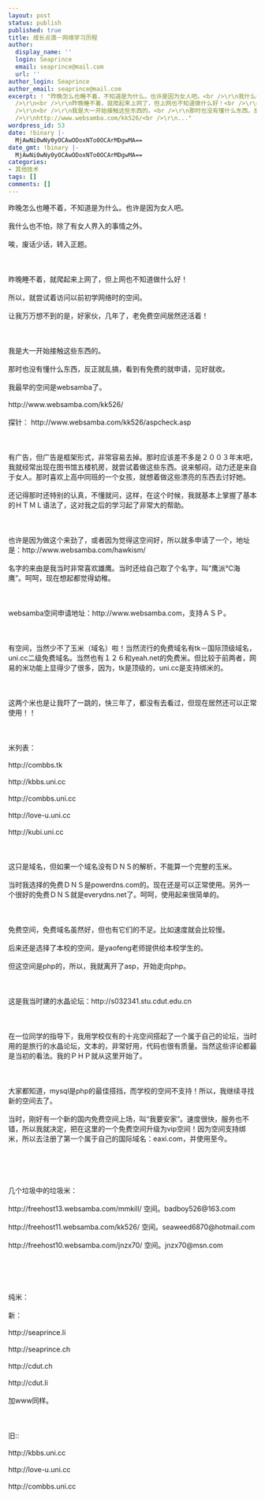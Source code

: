 ```yaml
---
layout: post
status: publish
published: true
title: 成长点滴－网络学习历程
author:
  display_name: ''
  login: Seaprince
  email: seaprince@mail.com
  url: ''
author_login: Seaprince
author_email: seaprince@mail.com
excerpt: ! "昨晚怎么也睡不着，不知道是为什么。也许是因为女人吧。<br />\r\n我什么也不怕，除了有女人界入的事情之外。<br />\r\n唉，废话少话，转入正题。<br
  />\r\n<br />\r\n昨晚睡不着，就爬起来上网了，但上网也不知道做什么好！<br />\r\n所以，就尝试着访问以前初学网络时的空间。<br />\r\n让我万万想不到的是，好家伙，几年了，老免费空间居然还活着！<br
  />\r\n<br />\r\n我是大一开始接触这些东西的。<br />\r\n那时也没有懂什么东西，反正就乱搞，看到有免费的就申请，见好就收。<br />\r\n我最早的空间是websamba了。<br
  />\r\nhttp://www.websamba.com/kk526/<br />\r\n..."
wordpress_id: 53
date: !binary |-
  MjAwNi0wNy0yOCAwODoxNTo0OCArMDgwMA==
date_gmt: !binary |-
  MjAwNi0wNy0yOCAwODoxNTo0OCArMDgwMA==
categories:
- 其他技术
tags: []
comments: []
---
```

<p>昨晚怎么也睡不着，不知道是为什么。也许是因为女人吧。<br &#47;><br />
我什么也不怕，除了有女人界入的事情之外。<br &#47;><br />
唉，废话少话，转入正题。<br &#47;><br />
<br &#47;><br />
昨晚睡不着，就爬起来上网了，但上网也不知道做什么好！<br &#47;><br />
所以，就尝试着访问以前初学网络时的空间。<br &#47;><br />
让我万万想不到的是，好家伙，几年了，老免费空间居然还活着！<br &#47;><br />
<br &#47;><br />
我是大一开始接触这些东西的。<br &#47;><br />
那时也没有懂什么东西，反正就乱搞，看到有免费的就申请，见好就收。<br &#47;><br />
我最早的空间是websamba了。<br &#47;><br />
http:&#47;&#47;www.websamba.com&#47;kk526&#47;<br &#47;><br />
探针： http:&#47;&#47;www.websamba.com&#47;kk526&#47;aspcheck.asp<br &#47;><br />
<br &#47;><br />
有广告，但广告是框架形式，非常容易去掉。那时应该差不多是２００３年末吧，我就经常出现在图书馆五楼机房，就尝试着做这些东西。说来郁闷，动力还是来自于女人。那时喜欢上高中同班的一个女孩，就想着做这些漂亮的东西去讨好她。<br &#47;><br />
还记得那时还特别的认真，不懂就问，这样，在这个时候，我就基本上掌握了基本的ＨＴＭＬ语法了，这对我之后的学习起了非常大的帮助。<br &#47;><br />
<br &#47;><br />
也许是因为做这个来劲了，或者因为觉得这空间好，所以就多申请了一个，地址是：http:&#47;&#47;www.websamba.com&#47;hawkism&#47;<br &#47;><br />
名字的来由是我当时非常喜欢雄鹰。当时还给自己取了个名字，叫&ldquo;鹰派℃海鹰&rdquo;。呵呵，现在想起都觉得幼稚。<br &#47;><br />
<br &#47;><br />
websamba空间申请地址：http:&#47;&#47;www.websamba.com，支持ＡＳＰ。<br &#47;><br />
<br &#47;><br />
有空间，当然少不了玉米（域名）啦！当然流行的免费域名有tk－国际顶级域名，uni.cc二级免费域名。当然也有１２６和yeah.net的免费米。但比较于前两者，网易的米功能上显得少了很多，因为，tk是顶级的，uni.cc是支持绑米的。<br &#47;><br />
<br &#47;><br />
这两个米也是让我吓了一跳的，快三年了，都没有去看过，但现在居然还可以正常使用！！<br &#47;><br />
<br &#47;><br />
米列表：<br &#47;><br />
http:&#47;&#47;combbs.tk<br &#47;><br />
http:&#47;&#47;kbbs.uni.cc<br &#47;><br />
http:&#47;&#47;combbs.uni.cc<br &#47;><br />
http:&#47;&#47;love-u.uni.cc<br &#47;><br />
http:&#47;&#47;kubi.uni.cc<br &#47;><br />
<br &#47;><br />
这只是域名，但如果一个域名没有ＤＮＳ的解析，不能算一个完整的玉米。<br &#47;><br />
当时我选择的免费ＤＮＳ是powerdns.com的。现在还是可以正常使用。另外一个很好的免费ＤＮＳ就是everydns.net了。呵呵，使用起来很简单的。<br &#47;><br />
<br &#47;><br />
免费空间，免费域名虽然好，但也有它们的不足。比如速度就会比较慢。<br &#47;><br />
后来还是选择了本校的空间，是yaofeng老师提供给本校学生的。<br &#47;><br />
但这空间是php的，所以，我就离开了asp，开始走向php。<br &#47;><br />
<br &#47;><br />
这是我当时建的水晶论坛：http:&#47;&#47;s032341.stu.cdut.edu.cn<br &#47;><br />
<br &#47;><br />
在一位同学的指导下，我用学校仅有的十兆空间搭起了一个属于自己的论坛，当时用的是旅行的水晶论坛，文本的，非常好用，代码也很有质量。当然这些评论都最是当初的看法。我的ＰＨＰ就从这里开始了。<br &#47;><br />
<br &#47;><br />
大家都知道，mysql是php的最佳搭挡，而学校的空间不支持！所以，我继续寻找新的空间去了。<br &#47;><br />
当时，刚好有一个新的国内免费空间上场，叫&ldquo;我要安家&rdquo;。速度很快，服务也不错，所以我就决定，把在这里的一个免费空间升级为vip空间！因为空间支持绑米，所以去注册了第一个属于自己的国际域名：eaxi.com，并使用至今。<br &#47;><br />
<br &#47;><br />
<br &#47;><br />
几个垃圾中的垃圾米：<br &#47;><br />
http:&#47;&#47;freehost13.websamba.com&#47;mmkill&#47;  空间。badboy526@163.com<br &#47;><br />
http:&#47;&#47;freehost11.websamba.com&#47;kk526&#47;   空间。seaweed6870@hotmail.com<br &#47;><br />
http:&#47;&#47;freehost10.websamba.com&#47;jnzx70&#47;  空间。jnzx70@msn.com<br &#47;><br />
<br &#47;><br />
<br &#47;><br />
纯米：<br &#47;><br />
新：<br &#47;><br />
http:&#47;&#47;seaprince.li<br &#47;><br />
http:&#47;&#47;seaprince.ch<br &#47;><br />
http:&#47;&#47;cdut.ch<br &#47;><br />
http:&#47;&#47;cdut.li<br &#47;><br />
加www同样。<br &#47;><br />
<br &#47;><br />
旧::<br &#47;><br />
http:&#47;&#47;kbbs.uni.cc<br &#47;><br />
http:&#47;&#47;love-u.uni.cc<br &#47;><br />
http:&#47;&#47;combbs.uni.cc<br &#47;></p>

